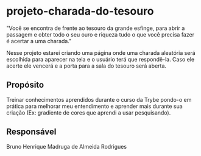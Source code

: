 # projeto-charada-do-tesouro

"Você se encontra de frente ao tesouro da grande esfinge, para abrir a passagem e obter todo o seu ouro e riqueza tudo o que você precisa fazer é acertar a uma charada."

Nesse projeto estarei criando uma página onde uma charada aleatória será escolhida para aparecer na tela e o usuário terá que respondê-la. Caso ele acerte ele vencerá e a porta para a sala do tesouro será aberta.

## Propósito
Treinar conhecimentos aprendidos durante o curso da Trybe pondo-o em prática para melhorar meu entendimento e aprender mais durante sua criação (Ex: gradiente de cores que aprendi a usar pesquisando).

## Responsável
Bruno Henrique Madruga de Almeida Rodrigues
